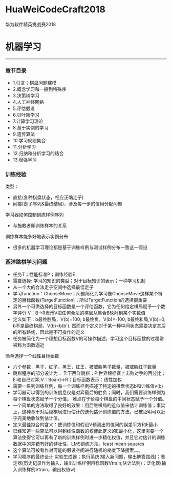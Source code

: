# HuaWeiCodeCraft2018
华为软件精英挑战赛2018

# 机器学习

***

### 章节目录

* 1.引言；棋盘问题建模
* 2.概念学习和一般到特殊序
* 3.决策树学习
* 4.人工神经网络
* 5.评估假设
* 6.贝叶斯学习
* 7.计算学习理论
* 8.基于实例的学习
* 9.遗传算法
* 10.学习规则集合
* 11.分析学习
* 12.归纳和分析学习的结合
* 13.增强学习

### 训练经验

类型：
* 直接(各种棋盘状态，相应正确走子)
* 间接(走子序列&最终结局)，涉及每一步的信用分配问题

学习器如何控制训练样例序列
* 与施教者即训练样本的关系

训练样本能多好地表示实例分布
* 很多的机器学习理论都是基于训练样例与测试样例分布一致这一假设

### 西洋跳棋学习问题

* 任务T；性能标准P；训练经验E
* 需要选择: 学习的知识的类型；对于目标知识的表示；一种学习机制
* 从一个大的合法走子空间中选择最佳走子
* 学习function：ChooseMove；问题简化为学习像ChooseMove这样某个特定的目标函数(TargetFunction)；所以TargetFunction的选择很重要
* 另外一个可供选择的目标函数是一个评估函数，它为任何给定棋局赋予一个数字评分
V：B->R表示V把任何合法的棋局从集合B映射到某个实数值
* 定义如下：b最终胜局，V(b)=100;
b最终负，V(b)=-100;
b最终和局,V(b)=0;
b不是最终棋局，V(b)=b(b').
然而这个定义对于某一种中间状态需要决定其后的所有路线，因此是不可操作的定义
* 任务被简化为一个理想目标函数V的可操作描述，学习这个目标函数的过程常被称为函数逼近

简单选择一个线性目标函数
* 六个参数，黑子，红子，黑王，红王，被威胁黑子数量，被威胁红子数量
* 跳棋程序的部分设计为：
T:下西洋跳棋；P:世界锦标赛上击败对手的百分比；
E:和自己对弈;V：Board->R；目标函数表示：线性加权
* 需要一系列训练样例，每一个训练样例描述了特定的棋盘状态b和训练值v(b)
* 学习器可以得到的训练信息仅是对弈最后的胜负；同时，我们需要训练样例为每个棋盘状态赋予一个分值。
难点在于给每个棋盘的中间状态赋予一个分值。
* 一个简单的方法取得了良好的效果：用后继棋局的近似值来估计训练值；事实上，这种基于对后继棋局进行估计的迭代估计训练值的方法，已被证明可以近乎完美地收敛到估计值。
* 定义最佳拟合的含义：使训练值和假设V预测出的值间的误差平方和E最小
* 已经知道一些算法可以得到线性函数的权使此定义的E最小化，这里需要一个算法使得它可以再有了新的训练样例时进一步精化权值，并且它对估计的训练数据中的差错有好的健壮性，LMS训练方法。least mean squares
* 这个算法可被看作对可能的假设空间进行随机的梯度下降搜索。。。
* 学习程序的最终设计
实验生成器；执行系统(输入新问题，输出解答路线)；鉴定器(历史记录作为输入，输出训练样例目标函数Vtrain;估计法则)；泛化器(输入训练样例Vtrain，输出权值w)